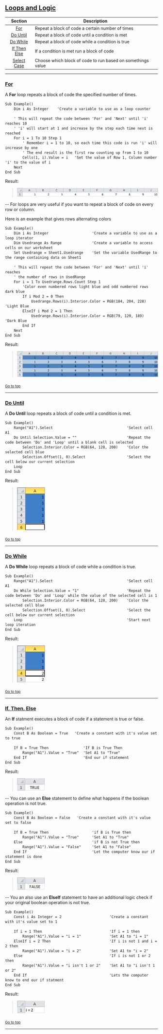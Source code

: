 ## <a name="pagetop" href="#pagetop">Loops and Logic</a> ##
|Section    			|Description												|
|:---------------------:|-----------------------------------------------------------|
|[For](#for)		|Repeat a block of code a certain number of times				|
|[Do Until](#dountil)	|Repeat a block of code until a condition is met			|
|[Do While](#dowhile)	|Repeat a block of code while a condition is true			|
|[If Then Else](#if)	|If a condition is met run a block of code					|
|[Select Case](#selcase)|Choose which block of code to run based on somethings value|
----------

### <a name=for href=#for>For</a> ###
A **For** loop repeats a block of code the specified number of times.

```VB
Sub Example()
    Dim i As Integer    'Create a variable to use as a loop counter

    ' This will repeat the code between 'For' and 'Next' until 'i' reaches 10
    ' 'i' will start at 1 and increase by the step each time next is reached
    For i = 1 To 10 Step 1
        ' Remember i = 1 to 10, so each time this code is run 'i' will increase by one
        ' The end result is the first row counting up from 1 to 10
        Cells(1, i).Value = i   'Set the value of Row 1, Column number 'i' to the value of i
    Next
End Sub
```

Result:
>![Result](./images/For_Result.jpg)

--
For loops are very useful if you want to repeat a block of code on every row or column.

Here is an example that gives rows alternating colors
```VB
Sub Example()
    Dim i As Integer                    'Create a variable to use as a loop iterator
    Dim Usedrange As Range              'Create a variable to access cells on our worksheet
    Set Usedrange = Sheet1.Usedrange    'Set the variable UsedRange to the range containing data on Sheet1

    ' This will repeat the code between 'For' and 'Next' until 'i' reaches
    ' the number of rows in UsedRange
    For i = 1 To Usedrange.Rows.Count Step 1
        'Color even numbered rows light blue and odd numbered rows dark blue
        If i Mod 2 = 0 Then
            Usedrange.Rows(i).Interior.Color = RGB(184, 204, 228)   'Light Blue
        ElseIf i Mod 2 = 1 Then
            Usedrange.Rows(i).Interior.Color = RGB(79, 129, 189)    'Dark Blue
        End If
    Next
End Sub
```

Result:
>![Result](./images/For_Result2.jpg)

<sub>[Go to top](#pagetop)</sub>

----------
### <a name=dountil href=#dountil>Do Until</a> ###
A **Do Until** loop repeats a block of code until a condition is met.

```VB
Sub Example()
    Range("A1").Select                                  'Select cell A1
    Do Until Selection.Value = ""                       'Repeat the code between 'Do' and 'Loop' until a blank cell is selected
        Selection.Interior.Color = RGB(64, 128, 200)    'Color the selected cell blue
        Selection.Offset(1, 0).Select                   'Select the cell below our current selection
    Loop
End Sub
```

Result:
>![Result](./images/DoUntil_Result.jpg)

<sub>[Go to top](#pagetop)</sub>

----------
### <a name=dowhile href=#dowhile>Do While</a> ###
A **Do While** loop repeats a block of code while a condition is true.

```VB
Sub Example()
    Range("A1").Select                                  'Select cell A1
    Do While Selection.Value = "1"                      'Repeat the code between 'Do' and 'Loop' while the value of the selected cell is 1
        Selection.Interior.Color = RGB(64, 128, 200)    'Color the selected cell blue
        Selection.Offset(1, 0).Select                   'Select the cell below our current selection
    Loop                                                'Start next loop iteration
End Sub
```

Result:
>![Result](./images/DoWhile_Result.jpg)

<sub>[Go to top](#pagetop)</sub>

----------
### <a name=if href=#if>If, Then, Else</a> ###
An **If** statment executes a block of code if a statement is true or false.

```VB
Sub Example()
    Const B As Boolean = True   'Create a constant with it's value set to true

    If B = True Then                'If B is True Then
        Range("A1").Value = "True"  'Set A1 to "True"
    End If                          'End our if statement
End Sub
```

Result:
>![Result](./images/If_Result.jpg)

--
You can use an **Else** statement to define what happens if the boolean operation is not true.

```VB
Sub Example()
    Const B As Boolean = False   'Create a constant with it's value set to false

    If B = True Then                    'if B is True then
        Range("A1").Value = "True"      'Set A1 to "True"
    Else                                'if B is not True then
        Range("A1").Value = "False"     'Set A1 to "False"
    End If                              'Let the computer know our if statement is done
End Sub
```

Result:
>![Result](./images/If_Result2.jpg)

--
You an also use an **ElseIf** statement to have an additional logic check if your original boolean operation is not true.

```VB
Sub Example()
    Const i As Integer = 2                      'Create a constant with it's value set to 1

    If i = 1 Then                               'If i = 1 then
        Range("A1").Value = "i = 1"             'Set A1 to "i = 1"
    ElseIf i = 2 Then                           'If i is not 1 and i = 2 then
        Range("A1").Value = "i = 2"             'Set A1 to "i = 2"
    Else                                        'If i is not 1 or 2 then
        Range("A1").Value = "i isn't 1 or 2"    'Set A1 to "i isn't 1 or 2"
    End If                                      'Lets the computer know to end our if statment
End Sub
```

Result:
>![Result](./images/If_Result3.jpg)

<sub>[Go to top](#pagetop)</sub>

----------

